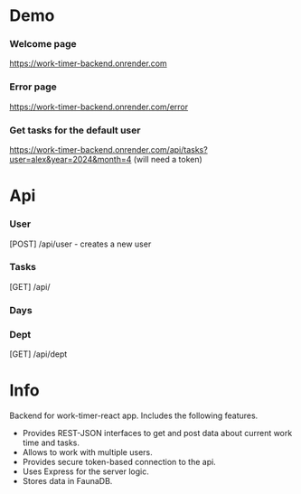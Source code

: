 # Demo

### Welcome page
https://work-timer-backend.onrender.com

### Error page
https://work-timer-backend.onrender.com/error

### Get tasks for the default user
https://work-timer-backend.onrender.com/api/tasks?user=alex&year=2024&month=4 (will need a token)

# Api

### User

[POST] /api/user - creates a new user

### Tasks

[GET] /api/

### Days

### Dept

[GET] /api/dept

# Info

Backend for work-timer-react app. Includes the following features.

- Provides REST-JSON interfaces to get and post data about current work time and tasks.
- Allows to work with multiple users.
- Provides secure token-based connection to the api.
- Uses Express for the server logic.
- Stores data in FaunaDB.
